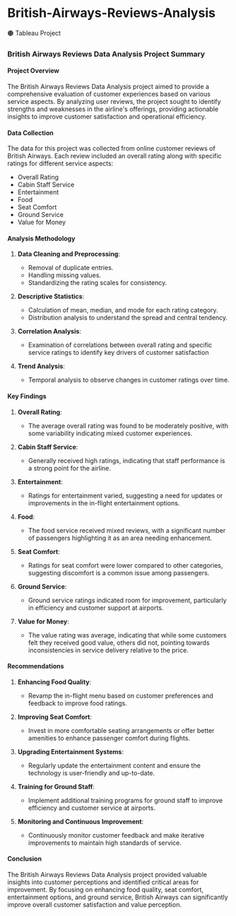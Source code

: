 # British-Airways-Reviews-Analysis
:orange_circle: Tableau Project
### British Airways Reviews Data Analysis Project Summary

#### Project Overview

The British Airways Reviews Data Analysis project aimed to provide a comprehensive evaluation of customer experiences based on various service aspects. By analyzing user reviews, the project sought to identify strengths and weaknesses in the airline's offerings, providing actionable insights to improve customer satisfaction and operational efficiency.

#### Data Collection

The data for this project was collected from online customer reviews of British Airways. Each review included an overall rating along with specific ratings for different service aspects:
- Overall Rating
- Cabin Staff Service
- Entertainment
- Food
- Seat Comfort
- Ground Service
- Value for Money

#### Analysis Methodology

1. **Data Cleaning and Preprocessing**:
   - Removal of duplicate entries.
   - Handling missing values.
   - Standardizing the rating scales for consistency.

2. **Descriptive Statistics**:
   - Calculation of mean, median, and mode for each rating category.
   - Distribution analysis to understand the spread and central tendency.

3. **Correlation Analysis**:
   - Examination of correlations between overall rating and specific service ratings to identify key drivers of customer satisfaction

4. **Trend Analysis**:
   - Temporal analysis to observe changes in customer ratings over time.

#### Key Findings

1. **Overall Rating**:
   - The average overall rating was found to be moderately positive, with some variability indicating mixed customer experiences.

2. **Cabin Staff Service**:
   - Generally received high ratings, indicating that staff performance is a strong point for the airline.

3. **Entertainment**:
   - Ratings for entertainment varied, suggesting a need for updates or improvements in the in-flight entertainment options.

4. **Food**:
   - The food service received mixed reviews, with a significant number of passengers highlighting it as an area needing enhancement.

5. **Seat Comfort**:
   - Ratings for seat comfort were lower compared to other categories, suggesting discomfort is a common issue among passengers.

6. **Ground Service**:
   - Ground service ratings indicated room for improvement, particularly in efficiency and customer support at airports.

7. **Value for Money**:
   - The value rating was average, indicating that while some customers felt they received good value, others did not, pointing towards inconsistencies in service delivery relative to the price.

#### Recommendations

1. **Enhancing Food Quality**:
   - Revamp the in-flight menu based on customer preferences and feedback to improve food ratings.

2. **Improving Seat Comfort**:
   - Invest in more comfortable seating arrangements or offer better amenities to enhance passenger comfort during flights.

3. **Upgrading Entertainment Systems**:
   - Regularly update the entertainment content and ensure the technology is user-friendly and up-to-date.

4. **Training for Ground Staff**:
   - Implement additional training programs for ground staff to improve efficiency and customer service at airports.

5. **Monitoring and Continuous Improvement**:
   - Continuously monitor customer feedback and make iterative improvements to maintain high standards of service.

#### Conclusion

The British Airways Reviews Data Analysis project provided valuable insights into customer perceptions and identified critical areas for improvement. By focusing on enhancing food quality, seat comfort, entertainment options, and ground service, British Airways can significantly improve overall customer satisfaction and value perception.
